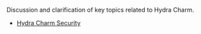 Discussion and clarification of key topics related to Hydra Charm.

- [Hydra Charm Security](/t/15706)
